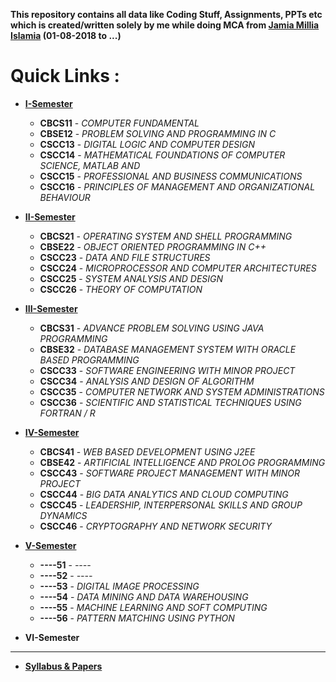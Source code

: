 **This repository contains all data like Coding Stuff, Assignments, PPTs etc which is created/written 
solely by me while doing MCA from [Jamia Millia Islamia](https://www.jmi.ac.in "Visit Website") (01-08-2018 to ...)**
# **Quick Links :**

+ **[I-Semester](https://github.com/wasitshafi/JMI-MCA/tree/master/I-sem)**
    - **CBCS11** - _COMPUTER FUNDAMENTAL_
    - **CBSE12** - _PROBLEM SOLVING AND PROGRAMMING IN C_
    - **CSCC13** - _DIGITAL LOGIC AND COMPUTER DESIGN_
    - **CSCC14** - _MATHEMATICAL FOUNDATIONS OF COMPUTER SCIENCE, MATLAB AND_
    - **CSCC15** - _PROFESSIONAL AND BUSINESS COMMUNICATIONS_
    - **CSCC16** - _PRINCIPLES OF MANAGEMENT AND ORGANIZATIONAL BEHAVIOUR_
  
  
+ **[II-Semester](https://github.com/wasitshafi/JMI-MCA/tree/master/II-sem)**
    - **CBCS21** - _OPERATING SYSTEM AND SHELL PROGRAMMING_
    - **CBSE22** - _OBJECT ORIENTED PROGRAMMING IN C++_
    - **CSCC23** - _DATA AND FILE STRUCTURES_
    - **CSCC24** - _MICROPROCESSOR AND COMPUTER ARCHITECTURES_
    - **CSCC25** - _SYSTEM ANALYSIS AND DESIGN_
    - **CSCC26** - _THEORY OF COMPUTATION_
    
  
+ **[III-Semester](https://github.com/wasitshafi/JMI-MCA/tree/master/III-sem)**
    - **CBCS31** - _ADVANCE PROBLEM SOLVING USING JAVA PROGRAMMING_
    - **CBSE32** - _DATABASE MANAGEMENT SYSTEM WITH ORACLE BASED PROGRAMMING_
    - **CSCC33** - _SOFTWARE ENGINEERING WITH MINOR PROJECT_
    - **CSCC34** - _ANALYSIS AND DESIGN OF ALGORITHM_
    - **CSCC35** - _COMPUTER NETWORK AND SYSTEM ADMINISTRATIONS_
    - **CSCC36** - _SCIENTIFIC AND STATISTICAL TECHNIQUES USING FORTRAN / R_    


+ **[IV-Semester](https://github.com/wasitshafi/JMI-MCA/tree/master/IV-sem)**
    - **CBCS41** - _WEB BASED DEVELOPMENT USING J2EE_
    - **CBSE42** - _ARTIFICIAL INTELLIGENCE AND PROLOG PROGRAMMING_
    - **CSCC43** - _SOFTWARE PROJECT MANAGEMENT WITH MINOR PROJECT_
    - **CSCC44** - _BIG DATA ANALYTICS AND CLOUD COMPUTING_
    - **CSCC45** - _LEADERSHIP, INTERPERSONAL SKILLS AND GROUP DYNAMICS_
    - **CSCC46** - _CRYPTOGRAPHY AND NETWORK SECURITY_
    
    
+ **[V-Semester](https://github.com/wasitshafi/JMI-MCA/tree/master/V-sem)**
    - **----51** -  _----_
    - **----52** -  _----_
    - **----53** -  _DIGITAL IMAGE PROCESSING_
    - **----54** - _DATA MINING AND DATA WAREHOUSING_
    - **----55** - _MACHINE LEARNING AND SOFT COMPUTING_
    - **----56** - _PATTERN MATCHING USING PYTHON_

+ **VI-Semester**


---
+ **[Syllabus &amp; Papers](https://github.com/wasitshafi/JMI-MCA/tree/master/Misc)**
